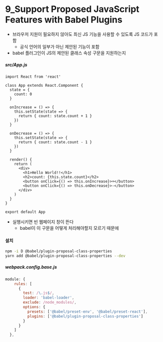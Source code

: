 # 9_Support Proposed JavaScript Features with Babel Plugins

- 브라우저 지원이 필요하지 않아도 최신 JS 기능을 사용할 수 있도록 JS 코드가 포함
  - 공식 언어의 일부가 아닌 제안된 기능이 포함
- babel 플러그인이 JS의 제안된 클래스 속성 구문을 지원하는지



##### src/App.js

```react
import React from 'react'

class App extends React.Component {
  state = {
    count: 0
  }

  onIncrease = () => {
    this.setState(state => {
      return { count: state.count + 1 }
    })
  }

  onDecrease = () => {
    this.setState(state => {
      return { count: state.count - 1 }
    })
  }

  render() {
    return (
      <div>
        <h1>Hello World!!</h1>
        <h2>count: {this.state.count}</h2>
        <button onClick={() => this.onIncrease}>+</button>
        <button onClick={() => this.onDecrease}>-</button>
      </div>
    )
  }
}

export default App
```

- 실행시키면 빈 웹페이지 창이 뜬다
  - babel이 이 구문을 어떻게 처리해야할지 모르기 때문에



#### 설치

```bash
npm -i D @babel/plugin-proposal-class-properties
yarn add @babel/plugin-proposal-class-properties --dev
```



##### webpack.config.base.js

```js
module: {
    rules: [
      {
        test: /\.js$/,
        loader: 'babel-loader',
        exclude: /node_modules/,
        options: {
          presets: ['@babel/preset-env', '@babel/preset-react'],
          plugins: ['@babel/plugin-proposal-class-properties']
        }
      }
    ]
  },
```

